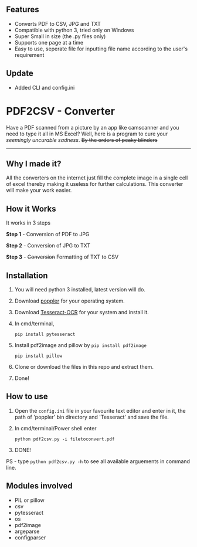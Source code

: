 ## Features
- Converts PDF to CSV, JPG and TXT
- Compatible with python 3, tried only on Windows
- Super Small in size (the .py files only)
- Supports one page at a time
- Easy to use, seperate file for inputting file name according to the user's requirement

## Update
- Added CLI and config.ini


# PDF2CSV - Converter

Have a PDF scanned from a picture by an app like camscanner and you need to type it all in MS Excel? Well, here is a program to cure your *seemingly uncurable sadness*.
~~By the orders of peaky blinders~~

------------
## Why I made it?
               
All the converters on the internet just fill the complete image in a single cell of excel thereby making it useless for further calculations. This converter will make your work easier.

## How it Works
                
It works in 3 steps

**Step 1** - Conversion of PDF to JPG

**Step 2** - Conversion of JPG to TXT

**Step 3** - ~~Conversion~~ Formatting of TXT to CSV




## Installation
               

1) You will need python 3 installed, latest version will do.
2) Download [poppler](https://blog.alivate.com.au/poppler-windows/ "poppler") for your operating system.
3) Download [Tesseract-OCR](https://github.com/tesseract-ocr/tesseract/wiki "Tesseract-OCR") for your system and install it. 
4) In cmd/terminal,
       
    `pip install pytesseract`  
5) Install pdf2image and pillow by 
   `pip install pdf2image`
	  
    `pip install pillow`
5) Clone or download the files in this repo and extract them.
6) Done!

## How to use
               

1) Open the `config.ini` file in your favourite text editor and enter in it, the path of 'poppler' bin directory and 'Tesseract' and save the file.
2) In cmd/terminal/Power shell enter
       
	   python pdf2csv.py -i filetoconvert.pdf
3) DONE!

PS - type `python pdf2csv.py -h` to see all available arguements in command line.

## Modules involved

- PIL or pillow
- csv
- pytesseract
- os
- pdf2image
- argeparse
- configparser
